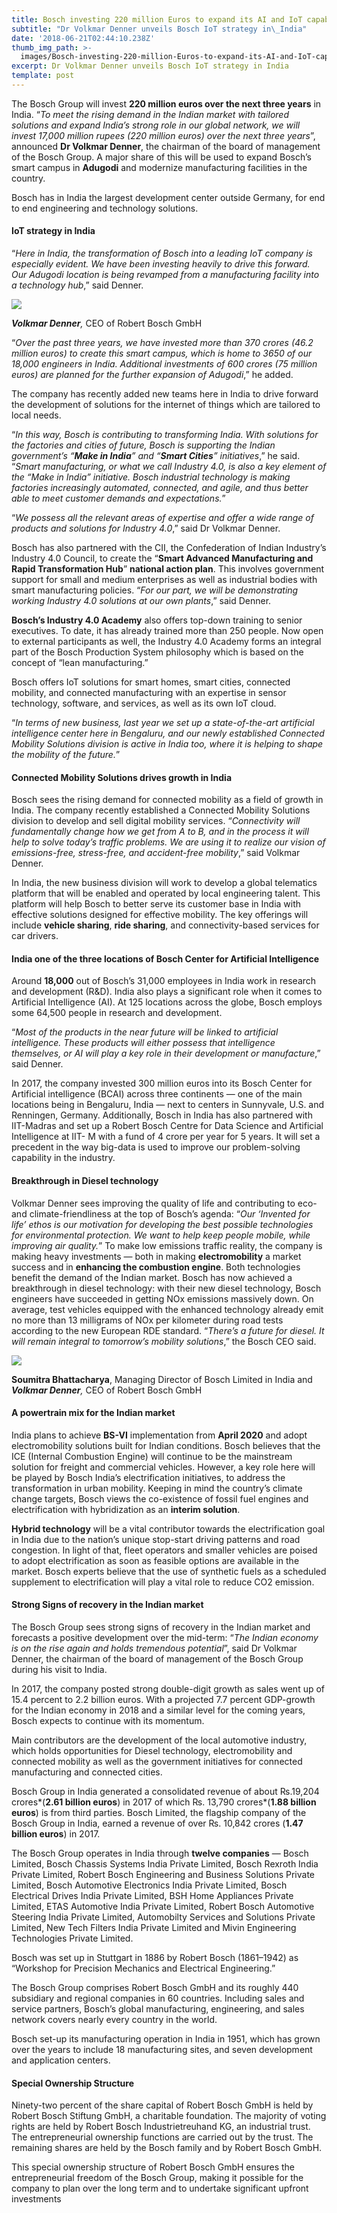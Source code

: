 ```yaml
---
title: Bosch investing 220 million Euros to expand its AI and IoT capability in India
subtitle: "Dr Volkmar Denner unveils Bosch IoT strategy in\_India"
date: '2018-06-21T02:44:10.238Z'
thumb_img_path: >-
  images/Bosch-investing-220-million-Euros-to-expand-its-AI-and-IoT-capability-in-India/1*tlF8lUMSy3cuQEZy15uLIQ.jpeg
excerpt: Dr Volkmar Denner unveils Bosch IoT strategy in India
template: post
---
```

The Bosch Group will invest **220 million euros over the next three years** in India. “*To meet the rising demand in the Indian market with tailored solutions and expand India’s strong role in our global network, we will invest 17,000 million rupees (220 million euros) over the next three years*”, announced **Dr Volkmar Denner**, the chairman of the board of management of the Bosch Group. A major share of this will be used to expand Bosch’s smart campus in **Adugodi** and modernize manufacturing facilities in the country.

Bosch has in India the largest development center outside Germany, for end to end engineering and technology solutions.

#### IoT strategy in India

“*Here in India, the transformation of Bosch into a leading IoT company is especially evident. We have been investing heavily to drive this forward. Our Adugodi location is being revamped from a manufacturing facility into a technology hub*,” said Denner.

![](/images/Bosch-investing-220-million-Euros-to-expand-its-AI-and-IoT-capability-in-India/1*tlF8lUMSy3cuQEZy15uLIQ.jpeg)

<figcaption><strong><em>Volkmar Denner</em></strong><em>, </em>CEO of Robert Bosch&nbsp;GmbH</figcaption>

“*Over the past three years, we have invested more than 370 crores (46.2 million euros) to create this smart campus, which is home to 3650 of our 18,000 engineers in India. Additional investments of 600 crores (75 million euros) are planned for the further expansion of Adugodi*,” he added.

The company has recently added new teams here in India to drive forward the development of solutions for the internet of things which are tailored to local needs.

“*In this way, Bosch is contributing to transforming India. With solutions for the factories and cities of future, Bosch is supporting the Indian government’s “****Make in India****” and “****Smart Cities****” initiatives*,” he said. “*Smart manufacturing, or what we call Industry 4.0, is also a key element of the “Make in India” initiative. Bosch industrial technology is making factories increasingly automated, connected, and agile, and thus better able to meet customer demands and expectations.*”

“*We possess all the relevant areas of expertise and offer a wide range of products and solutions for Industry 4.0*,” said Dr Volkmar Denner.

Bosch has also partnered with the CII, the Confederation of Indian Industry’s Industry 4.0 Council, to create the “**Smart Advanced Manufacturing and Rapid Transformation Hub**” **national action plan**. This involves government support for small and medium enterprises as well as industrial bodies with smart manufacturing policies. “*For our part, we will be demonstrating working Industry 4.0 solutions at our own plants*,” said Denner.

**Bosch’s Industry 4.0 Academy** also offers top-down training to senior executives. To date, it has already trained more than 250 people. Now open to external participants as well, the Industry 4.0 Academy forms an integral part of the Bosch Production System philosophy which is based on the concept of “lean manufacturing.”

Bosch offers IoT solutions for smart homes, smart cities, connected mobility, and connected manufacturing with an expertise in sensor technology, software, and services, as well as its own IoT cloud.

“*In terms of new business, last year we set up a state-of-the-art artificial intelligence center here in Bengaluru, and our newly established Connected Mobility Solutions division is active in India too, where it is helping to shape the mobility of the future.*”

#### Connected Mobility Solutions drives growth in India

Bosch sees the rising demand for connected mobility as a field of growth in India. The company recently established a Connected Mobility Solutions division to develop and sell digital mobility services. “*Connectivity will fundamentally change how we get from A to B, and in the process it will help to solve today’s traffic problems. We are using it to realize our vision of emissions-free, stress-free, and accident-free mobility*,” said Volkmar Denner.

In India, the new business division will work to develop a global telematics platform that will be enabled and operated by local engineering talent. This platform will help Bosch to better serve its customer base in India with effective solutions designed for effective mobility. The key offerings will include **vehicle sharing**, **ride sharing**, and connectivity-based services for car drivers.

#### India one of the three locations of Bosch Center for Artificial Intelligence

Around **18,000** out of Bosch’s 31,000 employees in India work in research and development (R&D). India also plays a significant role when it comes to Artificial Intelligence (AI). At 125 locations across the globe, Bosch employs some 64,500 people in research and development.

“*Most of the products in the near future will be linked to artificial intelligence. These products will either possess that intelligence themselves, or AI will play a key role in their development or manufacture*,” said Denner.

In 2017, the company invested 300 million euros into its Bosch Center for Artificial intelligence (BCAI) across three continents — one of the main locations being in Bengaluru, India — next to centers in Sunnyvale, U.S. and Renningen, Germany. Additionally, Bosch in India has also partnered with IIT-Madras and set up a Robert Bosch Centre for Data Science and Artificial Intelligence at IIT- M with a fund of 4 crore per year for 5 years. It will set a precedent in the way big-data is used to improve our problem-solving capability in the industry.

#### Breakthrough in Diesel technology

Volkmar Denner sees improving the quality of life and contributing to eco- and climate-friendliness at the top of Bosch’s agenda: “*Our ‘Invented for life’ ethos is our motivation for developing the best possible technologies for environmental protection. We want to help keep people mobile, while improving air quality.*” To make low emissions traffic reality, the company is making heavy investments — both in making **electromobility** a market success and in **enhancing the combustion engine**. Both technologies benefit the demand of the Indian market. Bosch has now achieved a breakthrough in diesel technology: with their new diesel technology, Bosch engineers have succeeded in getting NOx emissions massively down. On average, test vehicles equipped with the enhanced technology already emit no more than 13 milligrams of NOx per kilometer during road tests according to the new European RDE standard. “*There’s a future for diesel. It will remain integral to tomorrow’s mobility solutions*,” the Bosch CEO said.

![](/images/Bosch-investing-220-million-Euros-to-expand-its-AI-and-IoT-capability-in-India/1*vcL0Li8kgNUBIo5601Kv8A.jpeg)

<figcaption><strong>Soumitra Bhattacharya</strong>, Managing Director of Bosch Limited in India and <strong><em>Volkmar Denner</em></strong><em>, </em>CEO of Robert Bosch&nbsp;GmbH</figcaption>

#### A powertrain mix for the Indian market

India plans to achieve **BS-VI** implementation from **April 2020** and adopt electromobility solutions built for Indian conditions. Bosch believes that the ICE (Internal Combustion Engine) will continue to be the mainstream solution for freight and commercial vehicles. However, a key role here will be played by Bosch India’s electrification initiatives, to address the transformation in urban mobility. Keeping in mind the country’s climate change targets, Bosch views the co-existence of fossil fuel engines and electrification with hybridization as an **interim solution**.

**Hybrid technology** will be a vital contributor towards the electrification goal in India due to the nation’s unique stop-start driving patterns and road congestion. In light of that, fleet operators and smaller vehicles are poised to adopt electrification as soon as feasible options are available in the market. Bosch experts believe that the use of synthetic fuels as a scheduled supplement to electrification will play a vital role to reduce CO2 emission.

#### Strong Signs of recovery in the Indian market

The Bosch Group sees strong signs of recovery in the Indian market and forecasts a positive development over the mid-term: “*The Indian economy is on the rise again and holds tremendous potential*”, said Dr Volkmar Denner, the chairman of the board of management of the Bosch Group during his visit to India.

In 2017, the company posted strong double-digit growth as sales went up of 15.4 percent to 2.2 billion euros. With a projected 7.7 percent GDP-growth for the Indian economy in 2018 and a similar level for the coming years, Bosch expects to continue with its momentum.

Main contributors are the development of the local automotive industry, which holds opportunities for Diesel technology, electromobility and connected mobility as well as the government initiatives for connected manufacturing and connected cities.

Bosch Group in India generated a consolidated revenue of about ₨.19,204 crores\*(**2.61 billion euros**) in 2017 of which ₨. 13,790 crores\*(**1.88 billion euros**) is from third parties. Bosch Limited, the flagship company of the Bosch Group in India, earned a revenue of over ₨. 10,842 crores (**1.47 billion euros**) in 2017.

The Bosch Group operates in India through **twelve companies** — Bosch Limited, Bosch Chassis Systems India Private Limited, Bosch Rexroth India Private Limited, Robert Bosch Engineering and Business Solutions Private Limited, Bosch Automotive Electronics India Private Limited, Bosch Electrical Drives India Private Limited, BSH Home Appliances Private Limited, ETAS Automotive India Private Limited, Robert Bosch Automotive Steering India Private Limited, Automobilty Services and Solutions Private Limited, New Tech Filters India Private Limited and Mivin Engineering Technologies Private Limited.

Bosch was set up in Stuttgart in 1886 by Robert Bosch (1861–1942) as “Workshop for Precision Mechanics and Electrical Engineering.”

The Bosch Group comprises Robert Bosch GmbH and its roughly 440 subsidiary and regional companies in 60 countries. Including sales and service partners, Bosch’s global manufacturing, engineering, and sales network covers nearly every country in the world.

Bosch set-up its manufacturing operation in India in 1951, which has grown over the years to include 18 manufacturing sites, and seven development and application centers.

#### Special Ownership Structure

Ninety-two percent of the share capital of Robert Bosch GmbH is held by Robert Bosch Stiftung GmbH, a charitable foundation. The majority of voting rights are held by Robert Bosch Industrietreuhand KG, an industrial trust. The entrepreneurial ownership functions are carried out by the trust. The remaining shares are held by the Bosch family and by Robert Bosch GmbH.

This special ownership structure of Robert Bosch GmbH ensures the entrepreneurial freedom of the Bosch Group, making it possible for the company to plan over the long term and to undertake significant upfront investments
